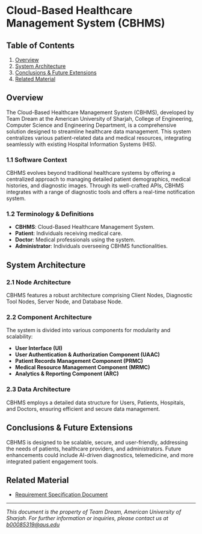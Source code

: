 # Cloud-Based Healthcare Management System (CBHMS)

## Table of Contents
1. [Overview](#overview)
2. [System Architecture](#system-architecture)
3. [Conclusions & Future Extensions](#conclusions--future-extensions)
4. [Related Material](#related-material)

## Overview
The Cloud-Based Healthcare Management System (CBHMS), developed by Team Dream at the American University of Sharjah, College of Engineering, Computer Science and Engineering Department, is a comprehensive solution designed to streamline healthcare data management. This system centralizes various patient-related data and medical resources, integrating seamlessly with existing Hospital Information Systems (HIS).

### 1.1 Software Context
CBHMS evolves beyond traditional healthcare systems by offering a centralized approach to managing detailed patient demographics, medical histories, and diagnostic images. Through its well-crafted APIs, CBHMS integrates with a range of diagnostic tools and offers a real-time notification system.

### 1.2 Terminology & Definitions
- **CBHMS**: Cloud-Based Healthcare Management System.
- **Patient**: Individuals receiving medical care.
- **Doctor**: Medical professionals using the system.
- **Administrator**: Individuals overseeing CBHMS functionalities.

## System Architecture
### 2.1 Node Architecture
CBHMS features a robust architecture comprising Client Nodes, Diagnostic Tool Nodes, Server Node, and Database Node.

### 2.2 Component Architecture
The system is divided into various components for modularity and scalability:
- **User Interface (UI)**
- **User Authentication & Authorization Component (UAAC)**
- **Patient Records Management Component (PRMC)**
- **Medical Resource Management Component (MRMC)**
- **Analytics & Reporting Component (ARC)**

### 2.3 Data Architecture
CBHMS employs a detailed data structure for Users, Patients, Hospitals, and Doctors, ensuring efficient and secure data management.

## Conclusions & Future Extensions
CBHMS is designed to be scalable, secure, and user-friendly, addressing the needs of patients, healthcare providers, and administrators. Future enhancements could include AI-driven diagnostics, telemedicine, and more integrated patient engagement tools.

## Related Material
- [Requirement Specification Document](link-to-document)

---

*This document is the property of Team Dream, American University of Sharjah. For further information or inquiries, please contact us at b00085319@aus.edu*
